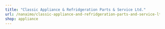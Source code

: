 ```yaml
---
title: "Classic Appliance & Refridgeration Parts & Service Ltd."
url: /nanaimo/classic-appliance-and-refridgeration-parts-and-service-ltd/
shop: appliance
---
```

